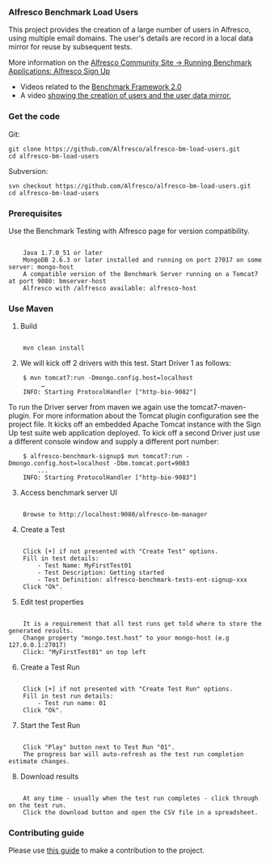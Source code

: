 ### Alfresco Benchmark Load Users

This project provides the creation of a large number of users in Alfresco, using multiple email domains.
The user's details are record  in a local data mirror for reuse by subsequent tests.

More information on the <a href="https://community.alfresco.com/docs/DOC-6246">Alfresco Community Site -> Running Benchmark Applications: Alfresco Sign Up</a>
* Videos related to the <a href="https://www.youtube.com/watch?v=CXFH_1lFvsk&list=PLktNOqTikHe_Uy6UNIic0U_ga44XK0voi">Benchmark Framework 2.0</a>
* A video <a href="https://www.youtube.com/watch?v=gQjIYGU5-Kc&index=5&list=PLktNOqTikHe_Uy6UNIic0U_ga44XK0voi"> showing the creation of users and the user data mirror.</a>

### Get the code

Git:

    git clone https://github.com/Alfresco/alfresco-bm-load-users.git
    cd alfresco-bm-load-users

Subversion:

    svn checkout https://github.com/Alfresco/alfresco-bm-load-users.git
    cd alfresco-bm-load-users

### Prerequisites

Use the Benchmark Testing with Alfresco page for version compatibility.
<pre><code>
    Java 1.7.0_51 or later
    MongoDB 2.6.3 or later installed and running on port 27017 on some server: mongo-host
    A compatible version of the Benchmark Server running on a Tomcat7 at port 9080: bmserver-host
    Alfresco with /alfresco available: alfresco-host
</code></pre>
### Use Maven

1. Build
<pre><code>
    mvn clean install
</code></pre>
2. We will kick off 2 drivers with this test. Start Driver 1 as follows:

```
    $ mvn tomcat7:run -Dmongo.config.host=localhost
         …
    INFO: Starting ProtocolHandler ["http-bio-9082"]
```

To run the Driver server from maven we again use the tomcat7-maven-plugin. For more information about the Tomcat plugin configuration see the project file. It kicks off an embedded Apache Tomcat instance with the Sign Up test suite web application deployed. To kick off a second Driver just use a different console window and supply a different port number:
```
    $ alfresco-benchmark-signup$ mvn tomcat7:run -Dmongo.config.host=localhost -Dbm.tomcat.port=9083
        ...
    INFO: Starting ProtocolHandler ["http-bio-9083"]
```

3. Access benchmark server UI
<pre><code>
    Browse to http://localhost:9080/alfresco-bm-manager
</code></pre>
4. Create a Test

<pre><code>
    Click [+] if not presented with "Create Test" options.  
    Fill in test details:   
        - Test Name: MyFirstTest01  
        - Test Description: Getting started 
        - Test Definition: alfresco-benchmark-tests-ent-signup-xxx
    Click "Ok".
</code></pre>
5. Edit test properties
<pre><code>
    It is a requirement that all test runs get told where to store the generated results.   
    Change property "mongo.test.host" to your mongo-host (e.g 127.0.0.1:27017)
    Click: "MyFirstTest01" on top left
</code></pre>
6. Create a Test Run
<pre><code>
    Click [+] if not presented with "Create Test Run" options.  
    Fill in test run details:   
        - Test run name: 01     
    Click "Ok".
</code></pre>
7. Start the Test Run
<pre><code>
    Click "Play" button next to Test Run "01".  
    The progress bar will auto-refresh as the test run completion estimate changes.
</code></pre>
8. Download results
<pre><code>
    At any time - usually when the test run completes - click through on the test run.  
    Click the download button and open the CSV file in a spreadsheet.
</code></pre>

### Contributing guide
Please use [this guide](CONTRIBUTING.md) to make a contribution to the project.
